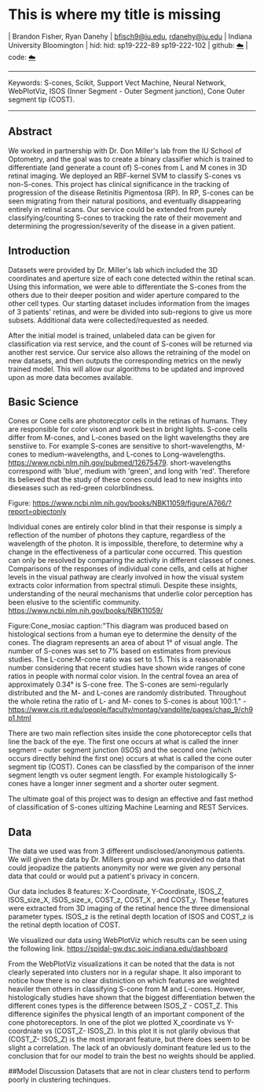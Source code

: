 # This is where my title is missing


| Brandon Fisher, Ryan Danehy
| bfisch9@iu.edu, rdanehy@iu.edu
| Indiana University Bloomington
| hid: hid: sp19-222-89 sp19-222-102
| github: [:cloud:](https://github.com/cloudmesh-community/sp19-222-89/tree/master/project-report/report.md)
| code: [:cloud:](https://github.com/cloudmesh-community/sp19-222-89/tree/master/project-code)

---

Keywords: S-cones, Scikit, Support Vect Machine, Neural Network, WebPlotViz, ISOS (Inner Segment - Outer Segment junction), Cone Outer segment tip (COST).

---


## Abstract

We worked in partnership with Dr. Don Miller's lab from the IU School of Optometry, and the goal was to create a binary classifier which is trained to differentiate (and generate a count of) S-cones from L and M cones in 3D retinal imaging. We deployed an RBF-kernel SVM to classify S-cones vs non-S-cones. This project has clinical significance in the tracking of progression of the disease Retinitis Pigmentosa (RP). In RP, S-cones can be seen migrating from their natural positions, and eventually disappearing entirely in retinal scans. Our service could be extended from purely classifying/counting S-cones to tracking the rate of their movement and determining the progression/severity of the disease in a given patient.


## Introduction

Datasets were provided by Dr. Miller's lab which included the 3D coordinates and aperture size of each cone detected within the retinal scan. Using this information, we were able to differentiate the S-cones from the others due to their deeper position and wider aperture compared to the other cell types. Our starting dataset includes information from the images of 3 patients' retinas, and were be divided into sub-regions to give us more subsets. Additional data were collected/requested as needed.

After the initial model is trained, unlabeled data can be given for classification via rest service, and the count of S-cones will be returned via another rest service. Our service also allows the retraining of the model on new datasets, and then outputs the corresponding metrics on the newly trained model. This will allow our algorithms to be updated and improved upon as more data becomes available. 

## Basic Science
Cones or Cone cells are photorecptor cells in the retinas of humans. They are responsible for color vison and work best in bright lights. S-cone cells differ from M-cones, and L-cones based on the light wavelengths they are senstiive to. For example S-cones are sensitive to short-wavelengths, M-cones to medium-wavelengths, and L-cones to Long-wavelengths.  https://www.ncbi.nlm.nih.gov/pubmed/12675479. short-wavelengths correspond with 'blue', medium with 'green', and long with 'red'. Therefore its believed that the study of these cones could lead to new insights into dieseases such as red-green colorblindness.

Figure: https://www.ncbi.nlm.nih.gov/books/NBK11059/figure/A766/?report=objectonly

Individual cones are entirely color blind in that their response is simply a reflection of the number of photons they capture, regardless of the wavelength of the photon. It is impossible, therefore, to determine why a change in the effectiveness of a particular cone occurred. This question can only be resolved by comparing the activity in different classes of cones. Comparisons of the responses of individual cone cells, and cells at higher levels in the visual pathway are clearly involved in how the visual system extracts color information from spectral stimuli. Despite these insights, understanding of the neural mechanisms that underlie color perception has been elusive to the scientific community. 
https://www.ncbi.nlm.nih.gov/books/NBK11059/

Figure:Cone_mosiac
caption:"This diagram was produced based on histological sections from a human eye to determine the density of the cones. The diagram represents an area of about 1° of visual angle. The number of S-cones was set to 7% based on estimates from previous studies. The L-cone:M-cone ratio was set to 1.5. This is a reasonable number considering that recent studies have shown wide ranges of cone ratios in people with normal color vision. In the central fovea an area of approximately 0.34° is S-cone free. The S-cones are semi-regularly distributed and the M- and L-cones are randomly distributed. Throughout the whole retina the ratio of L- and M- cones to S-cones is about 100:1." - https://www.cis.rit.edu/people/faculty/montag/vandplite/pages/chap_9/ch9p1.html


There are two main reflection sites inside the cone photoreceptor cells that line the back of the eye. The first one occurs at what is called the inner segment – outer segment junction (ISOS) and the second one (which occurs directly behind the first one) occurs at what is called the cone outer segment tip (COST). Cones can be classfied by the comparison of the inner segment length vs outer segment length. For example histologically S-cones have a longer inner segment and a shorter outer segment. 

The ultimate goal of this project was to design an effective and fast method of classification of S-cones ultizing Machine Learning and REST Services. 

## Data
The data we used was from 3 different undisclosed/anonymous patients. We will given the data by Dr. Millers group and was provided no data that could jeopadize the patients anonymity nor were we given any personal data that could or would put a patient's privacy in concern. 

Our data includes 8 features: X-Coordinate, Y-Coordinate, ISOS_Z, ISOS_size_X, ISOS_size_x, COST_z, COST_X , and COST_y. These features were extracted from 3D imaging of the retinal hence the three dimensional parameter types. ISOS_z is the retinal depth location of ISOS and COST_z is the retinal depth location of COST. 

We visualized our data using WebPlotViz which results can be seen using the following link. https://spidal-gw.dsc.soic.indiana.edu/dashboard 

From the WebPlotViz visualizations it can be noted that the data is not clearly seperated into clusters nor in a regular shape. It also imporant to notice how there is no clear distiniction on which features are weighted heaviler then others in classifying S-cone from M and L-cones. However, histologically studies have shown that the biggest differentiation betwen the different cones types is the difference between ISOS_Z - COST_Z. This difference siginifes the physical length of an important component of the cone photoreceptors. In one of the plot we plotted X_coordinate vs Y-coordniate vs (COST_Z- ISOS_Z). In this plot it is not glarily obvious that (COST_Z- ISOS_Z) is the most imporant feature, but there does seem to be slight a correlation. The lack of an obviously dominant feature led us to the conclusion that for our model to train the best no weights should be applied. 


##Model Discussion
Datasets that are not in clear clusters tend to perform poorly in clustering techinques. 
